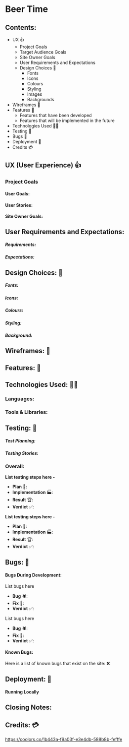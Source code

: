 
# Beer Time
## Contents:
* UX 👍
    * Project Goals
    * Target Audience Goals
    * Site Owner Goals
    * User Requirements and Expectations
    * Design Choices 🎨
        * Fonts
        * Icons
        * Colours
        * Styling
        * Images
        * Backgrounds
* Wireframes 🔧
* Features 🎡
    * Features that have been developed
    * Features that will be implemented in the future
* Technologies Used 👨‍💻
* Testing 🔌
* Bugs 🐞
* Deployment 🚀
* Credits 💳


## UX (User Experience) 👍
### Project Goals

#### User Goals:

#### User Stories:

#### Site Owner Goals:

## User Requirements and Expectations:
##### Requirements:

##### Expectations:

## Design Choices: 🎨

##### Fonts: 

##### Icons: 

##### Colours:

##### Styling: 

##### Background:

## Wireframes: 🔧

## Features: 🎡

## Technologies Used: 👨‍💻

### Languages:

### Tools & Libraries:

## Testing: 🔌

##### Test Planning: 

##### Testing Stories:


### Overall:

<strong>List testing steps here - </strong>
* <strong>Plan</strong> 📝:
* <strong>Implementation</strong> 🏭:
* <strong>Result</strong> 🏆:
* <strong>Verdict</strong> ✅:

<strong>List testing steps here - </strong>
* <strong>Plan</strong> 📝:
* <strong>Implementation</strong> 🏭:
* <strong>Result</strong> 🏆:
* <strong>Verdict</strong> ✅:

## Bugs: 🐞

#### Bugs During Development:

List bugs here
* <strong>Bug</strong> 🕷: 
* <strong>Fix</strong> 🔧:  
* <strong>Verdict</strong> ✅:

List bugs here
* <strong>Bug</strong> 🕷: 
* <strong>Fix</strong> 🔧:  
* <strong>Verdict</strong> ✅:


#### Known Bugs:
Here is a list of known bugs that exist on the site: ❌
## Deployment: 🚀
#### Running <project name> Locally
## Closing Notes:
## Credits: 💳
https://coolors.co/1b443a-f9a03f-e3e4db-588b8b-fefffe